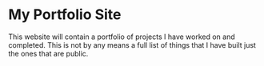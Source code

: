 # My Portfolio Site
This website will contain a portfolio of projects I have worked on and completed. This is not by any means a full list of things that I have built just the ones that are public. 
